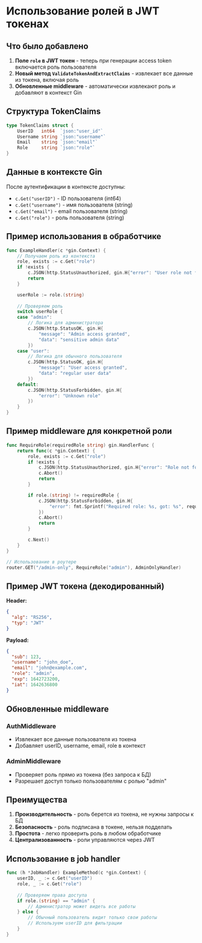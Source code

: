 # Использование ролей в JWT токенах

## Что было добавлено

1. **Поле `role` в JWT токен** - теперь при генерации access token включается роль пользователя
2. **Новый метод `ValidateTokenAndExtractClaims`** - извлекает все данные из токена, включая роль
3. **Обновленные middleware** - автоматически извлекают роль и добавляют в контекст Gin

## Структура TokenClaims

```go
type TokenClaims struct {
    UserID   int64  `json:"user_id"`
    Username string `json:"username"`
    Email    string `json:"email"`
    Role     string `json:"role"`
}
```

## Данные в контексте Gin

После аутентификации в контексте доступны:
- `c.Get("userID")` - ID пользователя (int64)
- `c.Get("username")` - имя пользователя (string)
- `c.Get("email")` - email пользователя (string)
- `c.Get("role")` - роль пользователя (string)

## Пример использования в обработчике

```go
func ExampleHandler(c *gin.Context) {
    // Получаем роль из контекста
    role, exists := c.Get("role")
    if !exists {
        c.JSON(http.StatusUnauthorized, gin.H{"error": "User role not found"})
        return
    }

    userRole := role.(string)
    
    // Проверяем роль
    switch userRole {
    case "admin":
        // Логика для администратора
        c.JSON(http.StatusOK, gin.H{
            "message": "Admin access granted",
            "data": "sensitive admin data"
        })
    case "user":
        // Логика для обычного пользователя
        c.JSON(http.StatusOK, gin.H{
            "message": "User access granted",
            "data": "regular user data"
        })
    default:
        c.JSON(http.StatusForbidden, gin.H{
            "error": "Unknown role"
        })
    }
}
```

## Пример middleware для конкретной роли

```go
func RequireRole(requiredRole string) gin.HandlerFunc {
    return func(c *gin.Context) {
        role, exists := c.Get("role")
        if !exists {
            c.JSON(http.StatusUnauthorized, gin.H{"error": "Role not found"})
            c.Abort()
            return
        }

        if role.(string) != requiredRole {
            c.JSON(http.StatusForbidden, gin.H{
                "error": fmt.Sprintf("Required role: %s, got: %s", requiredRole, role)
            })
            c.Abort()
            return
        }

        c.Next()
    }
}

// Использование в роутере
router.GET("/admin-only", RequireRole("admin"), AdminOnlyHandler)
```

## Пример JWT токена (декодированный)

**Header:**
```json
{
  "alg": "RS256",
  "typ": "JWT"
}
```

**Payload:**
```json
{
  "sub": 123,
  "username": "john_doe",
  "email": "john@example.com",
  "role": "admin",
  "exp": 1642723200,
  "iat": 1642636800
}
```

## Обновленные middleware

### AuthMiddleware
- Извлекает все данные пользователя из токена
- Добавляет userID, username, email, role в контекст

### AdminMiddleware  
- Проверяет роль прямо из токена (без запроса к БД)
- Разрешает доступ только пользователям с ролью "admin"

## Преимущества

1. **Производительность** - роль берется из токена, не нужны запросы к БД
2. **Безопасность** - роль подписана в токене, нельзя подделать
3. **Простота** - легко проверить роль в любом обработчике
4. **Централизованность** - роли управляются через JWT

## Использование в job handler

```go
func (h *JobHandler) ExampleMethod(c *gin.Context) {
    userID, _ := c.Get("userID")
    role, _ := c.Get("role")
    
    // Проверяем права доступа
    if role.(string) == "admin" {
        // Администратор может видеть все работы
    } else {
        // Обычный пользователь видит только свои работы
        // Используем userID для фильтрации
    }
}
```